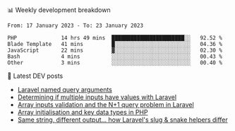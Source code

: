 📊 Weekly development breakdown
<!--START_SECTION:waka-->

```text
From: 17 January 2023 - To: 23 January 2023

PHP              14 hrs 49 mins  ███████████████████████░░   92.52 %
Blade Template   41 mins         █░░░░░░░░░░░░░░░░░░░░░░░░   04.36 %
JavaScript       22 mins         ▓░░░░░░░░░░░░░░░░░░░░░░░░   02.30 %
Bash             4 mins          ░░░░░░░░░░░░░░░░░░░░░░░░░   00.43 %
Other            3 mins          ░░░░░░░░░░░░░░░░░░░░░░░░░   00.40 %
```

<!--END_SECTION:waka-->

📕 Latest DEV posts
<!-- BLOG-POST-LIST:START -->
- [Laravel named query arguments](https://dev.to/michaelvickersuk/laravel-named-query-arguments-28kd)
- [Determining if multiple inputs have values with Laravel](https://dev.to/michaelvickersuk/determining-if-multiple-inputs-have-values-with-laravel-km6)
- [Array inputs validation and the N+1 query problem in Laravel](https://dev.to/michaelvickersuk/array-inputs-validation-and-the-n1-query-problem-in-laravel-2agb)
- [Array initialisation and key data types in PHP](https://dev.to/michaelvickersuk/array-initialisation-and-key-data-types-in-php-1e5b)
- [Same string, different output... how Laravel&#39;s slug &amp; snake helpers differ](https://dev.to/michaelvickersuk/same-string-different-output-how-laravels-slug-snake-helpers-differ-1ccj)
<!-- BLOG-POST-LIST:END -->
